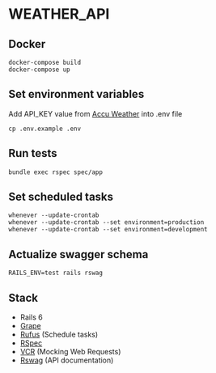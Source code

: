 # WEATHER_API

## Docker
```
docker-compose build
docker-compose up
```

## Set environment variables
Add API_KEY value from [Accu Weather](https://developer.accuweather.com/) into .env file
```
cp .env.example .env
```

## Run tests
```
bundle exec rspec spec/app
```

## Set scheduled tasks
```
whenever --update-crontab
whenever --update-crontab --set environment=production
whenever --update-crontab --set environment=development
```

## Actualize swagger schema
```
RAILS_ENV=test rails rswag
```

## Stack
* Rails 6
* [Grape](https://github.com/ruby-grape/grape)
* [Rufus](https://github.com/jmettraux/rufus-scheduler) (Schedule tasks)
* [RSpec](https://github.com/rspec/rspec-rails)
* [VCR](https://github.com/vcr/vcr) (Mocking Web Requests)
* [Rswag](https://github.com/rswag/rswag) (API documentation)
